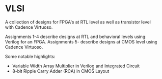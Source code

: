 # VLSI
A collection of designs for FPGA's at RTL level as well as transistor level with Cadence Virtuoso.

Assignments 1-4 describe designs at RTL and behavioral levels using Verilog for an FPGA. 
Assignments 5- describe designs at CMOS level using Cadence Virtuoso.

Some notable highlights:
- Variable Width Array Multiplier in Verilog and Integrated Circuit
- 8-bit Ripple Carry Adder (RCA) in CMOS Layout
